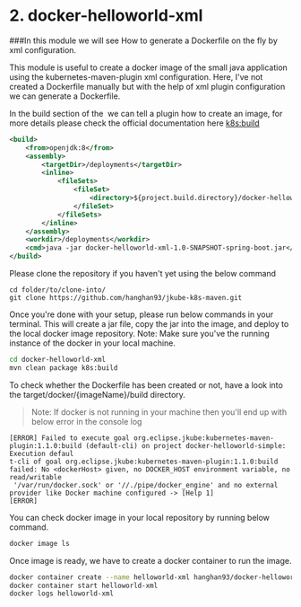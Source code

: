 # 2. docker-helloworld-xml
###In this module we will see How to generate a Dockerfile on the fly by xml configuration.

This module is useful to create a docker image of the small java application using the kubernetes-maven-plugin xml configuration.
Here, I've not created a Dockerfile manually but with the help of xml plugin configuration we can generate a Dockerfile.

In the build section of the <image> we can tell a plugin how to create an image, for more details please check the official documentation here [k8s:build](https://www.eclipse.org/jkube/docs/kubernetes-maven-plugin#jkube:build)
```xml
<build>
    <from>openjdk:8</from>
    <assembly>
        <targetDir>/deployments</targetDir>
        <inline>
            <fileSets>
                <fileSet>
                    <directory>${project.build.directory}/docker-helloworld-xml-1.0-SNAPSHOT-spring-boot.jar</directory>
                </fileSet>
            </fileSets>
        </inline>
    </assembly>
    <workdir>/deployments</workdir>
    <cmd>java -jar docker-helloworld-xml-1.0-SNAPSHOT-spring-boot.jar</cmd>
</build>
```
Please clone the repository if you haven't yet using the below command
```git
cd folder/to/clone-into/
git clone https://github.com/hanghan93/jkube-k8s-maven.git
```

Once you're done with your setup, please run below commands in your terminal. This will create a jar file, copy the jar into the image, and deploy to the local docker image repository.
Note: Make sure you've the running instance of the docker in your local machine.
```sh
cd docker-helloworld-xml
mvn clean package k8s:build
```

To check whether the Dockerfile has been created or not, have a look into the target/docker/{imageName}/build directory.

> Note: If docker is not running in your machine then you'll end up with below error in the console log
```log
[ERROR] Failed to execute goal org.eclipse.jkube:kubernetes-maven-plugin:1.1.0:build (default-cli) on project docker-helloworld-simple: Execution defaul
t-cli of goal org.eclipse.jkube:kubernetes-maven-plugin:1.1.0:build failed: No <dockerHost> given, no DOCKER_HOST environment variable, no read/writable
 '/var/run/docker.sock' or '//./pipe/docker_engine' and no external provider like Docker machine configured -> [Help 1]
[ERROR]
```
You can check docker image in your local repository by running below command.
 ```sh
docker image ls
 ```
Once image is ready, we have to create a docker container to run the image.
 ```sh
docker container create --name helloworld-xml hanghan93/docker-helloworld-xml
docker container start helloworld-xml
docker logs helloworld-xml
 ```